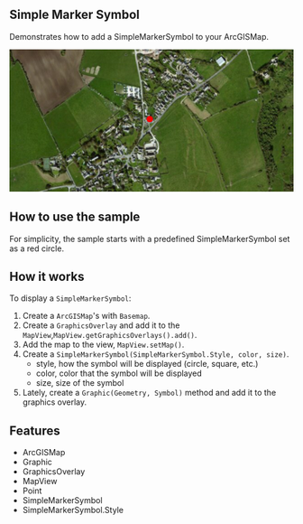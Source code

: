 <h2>Simple Marker Symbol</h2>

<p>Demonstrates how to add a SimpleMarkerSymbol to your ArcGISMap.</p>

<p><img src="SimpleMarkerSymbol.png"/></p>

<h2>How to use the sample</h2>

<p>For simplicity, the sample starts with a predefined SimpleMarkerSymbol set as a red circle.</p>

<h2>How it works</h2>

<p>To display a <code>SimpleMarkerSymbol</code>:</p>

<ol>
    <li>Create a <code>ArcGISMap</code>'s with <code>Basemap</code>.</li>
    <li>Create a <code>GraphicsOverlay</code> and add it to the <code>MapView</code>,<code>MapView.getGraphicsOverlays().add()</code>.</li>
    <li>Add the map to the view, <code>MapView.setMap()</code>.  </li>
    <li>Create a <code>SimpleMarkerSymbol(SimpleMarkerSymbol.Style, color, size)</code>.
        <ul><li>style, how the symbol will be displayed (circle, square, etc.)</li>
            <li>color, color that the symbol will be displayed</li>
            <li>size, size of the symbol</li></ul></li>
    <li>Lately, create a <code>Graphic(Geometry, Symbol)</code> method and add it to the graphics overlay.</li>
</ol>

<h2>Features</h2>

<ul>
    <li>ArcGISMap</li>
    <li>Graphic</li>
    <li>GraphicsOverlay</li>
    <li>MapView</li>
    <li>Point</li>
    <li>SimpleMarkerSymbol</li>
    <li>SimpleMarkerSymbol.Style</li>
</ul>



